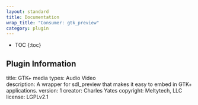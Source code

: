 ```yaml
---
layout: standard
title: Documentation
wrap_title: "Consumer: gtk_preview"
category: plugin
---
```

* TOC
{:toc}

## Plugin Information

title: GTK+
media types:
Audio  Video  
description: A wrapper for sdl_preview that makes it easy to embed in GTK+ applications.
version: 1
creator: Charles Yates
copyright: Meltytech, LLC  
license: LGPLv2.1  
